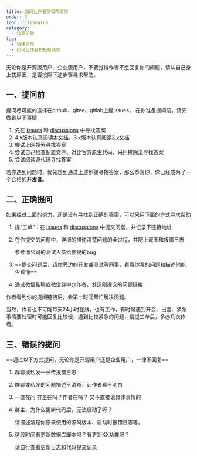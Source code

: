 ```yaml
---
title: 如何让作者积极帮助你
order: 2
icon: filesearch
category:
  - 快速启动
tag:
  - 快速启动
  - 如何让作者积极帮助你
---
```


无论你是开源版用户、企业版用户，不要觉得作者不愿回复你的问题，请从自己身上找原因，是否按照下述步骤寻求帮助。



## 一、提问前

提问尽可能的选择在github、gitee、gitlab上提issues， 在你准备提问前，请先做到以下事情

1. 先在 [issues](https://github.com/zuihou/lamp-cloud/issues) 和 [discussions](https://github.com/zuihou/lamp-cloud/discussions) 中寻找答案
2. 4.x版本认真阅读[本文档](./简介.md)，3.x版本认真阅读[3.x文档](https://www.kancloud.cn/zuihou/zuihou-admin-cloud)
3. 尝试上网搜索寻找答案
4. 尝试自己检查配置文件、对比官方原生代码、采用排除法寻找答案
5. 尝试阅读源代码寻找答案

若你遇到问题时，优先想到通过上述步骤寻找答案，那么恭喜你，你已经成为了一个合格的**开发者**。



## 二、正确提问

如果经过上面的努力，还是没有寻找到正确的答案，可以采用下面的方式寻求帮助

1. 提“工单”：在 [issues](https://github.com/zuihou/lamp-cloud/issues) 和 [discussions](https://github.com/zuihou/lamp-cloud/discussions) 中提交问题，并记录下链接地址

2. 在你提交的问题中，详细的描述清楚问题的全过程，并配上截图和报错日志

   参考你公司的测试人员给你提的bug

3. ==提交问题后，请你旁边的开发或测试等同事，看看你写的问题和描述他能否看懂==

4. 通过微信私聊或微信群中@作者，发送刚提交的问题链接

作者看到你的提问链接后，会第一时间帮忙解决问题。 

当然，作者也不可能每天24小时在线，也有工作，有时候遇到开会、出差、紧急事情要处理时可能回复比较慢，遇到比较紧急的问题，请提工单后，多@几次作者。



## 三、错误的提问

==通过以下方式提问，无论你是开源用户还是企业用户，一律不回复==

1. 群聊或私发一长传报错日志

2. 群聊或私发的问题描述不清晰，让作者看不明白

3. 一直在问 群主在吗？作者在吗？ 又不直接说具体事情的

4. 群主，为什么更新代码后，无法启动了呀？    

   请描述清楚你原来使用的源码版本、启动时报错日志等。

5. 这段时间有更新数据库脚本吗？有更新XX功能吗？

   请自行查看更新日志和代码提交记录

   

